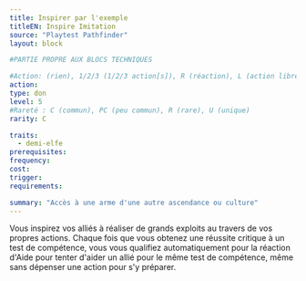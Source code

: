 ```yaml
---
title: Inspirer par l'exemple
titleEN: Inspire Imitation
source: "Playtest Pathfinder"
layout: block

#PARTIE PROPRE AUX BLOCS TECHNIQUES

#Action: (rien), 1/2/3 (1/2/3 action[s]), R (réaction), L (action libre)
action: 
type: don
level: 5
#Rareté : C (commun), PC (peu commun), R (rare), U (unique)
rarity: C

traits:
  - demi-elfe
prerequisites: 
frequency:
cost:
trigger:
requirements:

summary: "Accès à une arme d'une autre ascendance ou culture"
---
```


Vous inspirez vos alliés à réaliser de grands exploits au travers de vos propres actions. Chaque fois que vous obtenez une réussite critique à un test de compétence, vous vous qualifiez automatiquement pour la réaction d'Aide pour tenter d'aider un allié pour le même test de compétence, même sans dépenser une action pour s'y préparer.